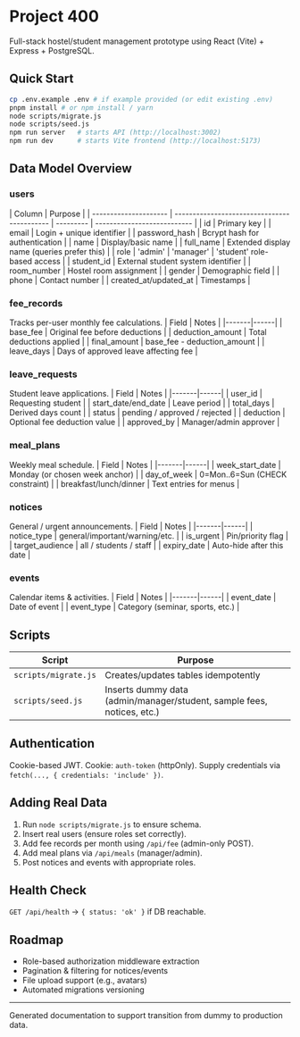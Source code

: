 # Project 400

Full-stack hostel/student management prototype using React (Vite) + Express + PostgreSQL.

## Quick Start

```bash
cp .env.example .env # if example provided (or edit existing .env)
pnpm install # or npm install / yarn
node scripts/migrate.js
node scripts/seed.js
npm run server   # starts API (http://localhost:3002)
npm run dev      # starts Vite frontend (http://localhost:5173)
```

## Data Model Overview

### users

| Column                | Purpose                                     |
| --------------------- | ------------------------------------------- | --------- | --------------------------- |
| id                    | Primary key                                 |
| email                 | Login + unique identifier                   |
| password_hash         | Bcrypt hash for authentication              |
| name                  | Display/basic name                          |
| full_name             | Extended display name (queries prefer this) |
| role                  | 'admin'                                     | 'manager' | 'student' role-based access |
| student_id            | External student system identifier          |
| room_number           | Hostel room assignment                      |
| gender                | Demographic field                           |
| phone                 | Contact number                              |
| created_at/updated_at | Timestamps                                  |

### fee_records

Tracks per-user monthly fee calculations.
| Field | Notes |
|-------|------|
| base_fee | Original fee before deductions |
| deduction_amount | Total deductions applied |
| final_amount | base_fee - deduction_amount |
| leave_days | Days of approved leave affecting fee |

### leave_requests

Student leave applications.
| Field | Notes |
|-------|------|
| user_id | Requesting student |
| start_date/end_date | Leave period |
| total_days | Derived days count |
| status | pending / approved / rejected |
| deduction | Optional fee deduction value |
| approved_by | Manager/admin approver |

### meal_plans

Weekly meal schedule.
| Field | Notes |
|-------|------|
| week_start_date | Monday (or chosen week anchor) |
| day_of_week | 0=Mon..6=Sun (CHECK constraint) |
| breakfast/lunch/dinner | Text entries for menus |

### notices

General / urgent announcements.
| Field | Notes |
|-------|------|
| notice_type | general/important/warning/etc. |
| is_urgent | Pin/priority flag |
| target_audience | all / students / staff |
| expiry_date | Auto-hide after this date |

### events

Calendar items & activities.
| Field | Notes |
|-------|------|
| event_date | Date of event |
| event_type | Category (seminar, sports, etc.) |

## Scripts

| Script               | Purpose                                                                |
| -------------------- | ---------------------------------------------------------------------- |
| `scripts/migrate.js` | Creates/updates tables idempotently                                    |
| `scripts/seed.js`    | Inserts dummy data (admin/manager/student, sample fees, notices, etc.) |

## Authentication

Cookie-based JWT. Cookie: `auth-token` (httpOnly). Supply credentials via `fetch(..., { credentials: 'include' })`.

## Adding Real Data

1. Run `node scripts/migrate.js` to ensure schema.
2. Insert real users (ensure roles set correctly).
3. Add fee records per month using `/api/fee` (admin-only POST).
4. Add meal plans via `/api/meals` (manager/admin).
5. Post notices and events with appropriate roles.

## Health Check

`GET /api/health` -> `{ status: 'ok' }` if DB reachable.

## Roadmap

- Role-based authorization middleware extraction
- Pagination & filtering for notices/events
- File upload support (e.g., avatars)
- Automated migrations versioning

---

Generated documentation to support transition from dummy to production data.
